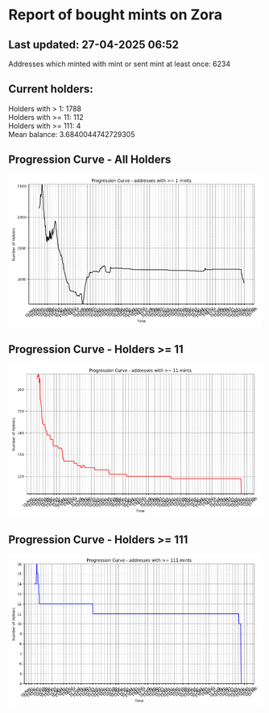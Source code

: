 # Report of bought mints on Zora
## Last updated: 27-04-2025 06:52
Addresses which minted with mint or sent mint at least once: 6234

## Current holders:
Holders with > 1: 1788  
Holders with >= 11: 112  
Holders with >= 111: 4  
Mean balance: 3.6840044742729305  

## Progression Curve - All Holders
![addresses with >= 1 mint](progression_curve_all.png)
## Progression Curve - Holders >= 11
![addresses with >= 11 mints](progression_curve_gt_11.png)
## Progression Curve - Holders >= 111
![addresses with >= 111 mints](progression_curve_gt_111.png)
